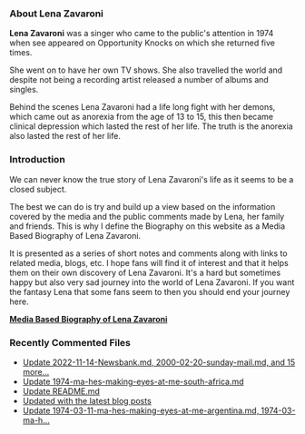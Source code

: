 ### About Lena Zavaroni

<p><strong>Lena Zavaroni</strong> was a singer who came to the public's attention in 1974 when see appeared on Opportunity Knocks on which she returned five times.</p>

<p>She went on to have her own TV shows. She also travelled the world and despite not being a recording artist released a number of albums and singles.</p>

<p>Behind the scenes Lena Zavaroni had a life long fight with her demons, which came out as anorexia from the age of 13 to 15, this then became clinical depression which lasted the rest of her life. The truth is the anorexia also lasted the rest of her life.</p>

### Introduction

<p>We can never know the true story of Lena Zavaroni's life as it seems to be a closed subject.</p>

<p>The best we can do is try and build up a view based on the information covered by the media and the public comments made by Lena, her family and friends. This is why I define the Biography on this website as a Media Based Biography of Lena Zavaroni.</p>

<p>It is presented as a series of short notes and comments along with links to related media, blogs, etc. I hope fans will find it of interest and that it helps them on their own discovery of Lena Zavaroni. It's a hard but sometimes happy but also very sad journey into the world of Lena Zavaroni. If you want the fantasy Lena that some fans seem to then you should end your journey here.</p>

<a href="https://fanzoflenazavaroni.github.io/1963-11-04-lena-zavaroni/"><strong>Media Based Biography of Lena Zavaroni</strong></a>

### Recently Commented Files

<!-- BLOG-POST-LIST:START -->
- [Update 2022-11-14-Newsbank.md, 2000-02-20-sunday-mail.md, and 15 more…](https://github.com/FanzOfLenaZavaroni/fanzoflenazavaroni.github.io/commit/7e4bc8aa0c06719ce5eb0610d1b4e7a667a52ac0)
- [Update 1974-ma-hes-making-eyes-at-me-south-africa.md](https://github.com/FanzOfLenaZavaroni/fanzoflenazavaroni.github.io/commit/b038289282df162d6322eb3b249a2f6c89b71ad7)
- [Update README.md](https://github.com/FanzOfLenaZavaroni/fanzoflenazavaroni.github.io/commit/d3a9a1f5072cdee6567da2aaab8cb84c67a82330)
- [Updated with the latest blog posts](https://github.com/FanzOfLenaZavaroni/fanzoflenazavaroni.github.io/commit/36c0a724298358a0c54cae3737166b17ae1659f0)
- [Update 1974-03-11-ma-hes-making-eyes-at-me-argentina.md, 1974-03-ma-h…](https://github.com/FanzOfLenaZavaroni/fanzoflenazavaroni.github.io/commit/c9fa2e206ed8c9ad89aaf9b63dac3dcf3e3da49c)
<!-- BLOG-POST-LIST:END -->
